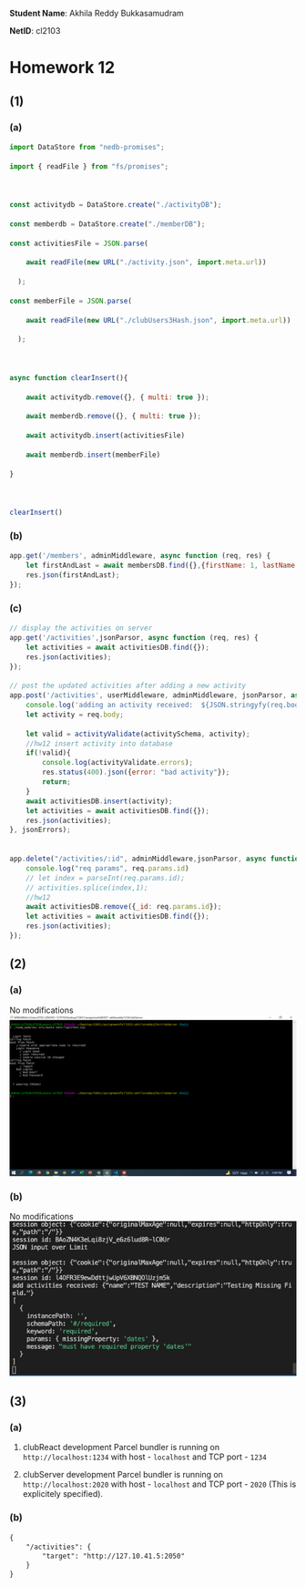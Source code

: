 **Student Name**:  Akhila Reddy Bukkasamudram

**NetID**: cl2103

# Homework 12
## (1)
### (a)
```javascript
import DataStore from "nedb-promises";

import { readFile } from "fs/promises";



const activitydb = DataStore.create("./activityDB");

const memberdb = DataStore.create("./memberDB");

const activitiesFile = JSON.parse(

    await readFile(new URL("./activity.json", import.meta.url))

  );

const memberFile = JSON.parse(

    await readFile(new URL("./clubUsers3Hash.json", import.meta.url))

  );



async function clearInsert(){    

    await activitydb.remove({}, { multi: true });

    await memberdb.remove({}, { multi: true });  

    await activitydb.insert(activitiesFile)

    await memberdb.insert(memberFile)

}  



clearInsert()
```

### (b)
```javascript
app.get('/members', adminMiddleware, async function (req, res) {
    let firstAndLast = await membersDB.find({},{firstName: 1, lastName:1});
    res.json(firstAndLast);
});
```

### (c)
```javascript
// display the activities on server
app.get('/activities',jsonParsor, async function (req, res) {
    let activities = await activitiesDB.find({});
    res.json(activities);
});

// post the updated activities after adding a new activity
app.post('/activities', userMiddleware, adminMiddleware, jsonParsor, async function (req, res) {
    console.log('adding an activity received:  ${JSON.stringyfy(req.body)}');
    let activity = req.body;

    let valid = activityValidate(activitySchema, activity);
    //hw12 insert activity into database
    if(!valid){
        console.log(activityValidate.errors);
        res.status(400).json({error: "bad activity"});
        return;
    } 
    await activitiesDB.insert(activity);
    let activities = await activitiesDB.find({});
    res.json(activities);   
}, jsonErrors);


app.delete("/activities/:id", adminMiddleware,jsonParsor, async function (req, res) {
    console.log("req params", req.params.id)
    // let index = parseInt(req.params.id);
    // activities.splice(index,1);
    //hw12
    await activitiesDB.remove({_id: req.params.id});
    let activities = await activitiesDB.find({});
    res.json(activities);
});
```

## (2)

### (a)
No modifications
![](images/image11_1a.png)
### (b)
No modifications
![](images/image11_4b.jpeg)

## (3)
### (a)
1. clubReact development Parcel bundler is running on `http://localhost:1234` with host - `localhost` and TCP port - `1234`

2. clubServer development Parcel bundler is running on `http://localhost:2020` with host - `localhost` and TCP port - `2020` (This is explicitely specified).

### (b)
```
{
    "/activities": {
        "target": "http://127.10.41.5:2050"
    }
}
```

